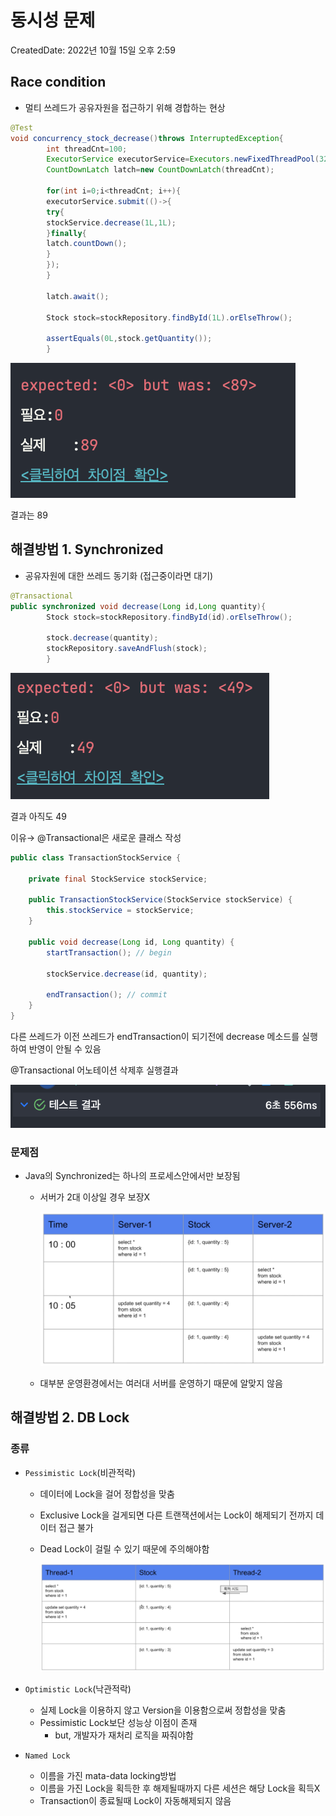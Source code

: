 # 동시성 문제

CreatedDate: 2022년 10월 15일 오후 2:59

## Race condition

- 멀티 쓰레드가 공유자원을 접근하기 위해 경합하는 현상

```java
@Test
void concurrency_stock_decrease()throws InterruptedException{
        int threadCnt=100;
        ExecutorService executorService=Executors.newFixedThreadPool(32);
        CountDownLatch latch=new CountDownLatch(threadCnt);

        for(int i=0;i<threadCnt; i++){
        executorService.submit(()->{
        try{
        stockService.decrease(1L,1L);
        }finally{
        latch.countDown();
        }
        });
        }

        latch.await();

        Stock stock=stockRepository.findById(1L).orElseThrow();

        assertEquals(0L,stock.getQuantity());
        }
```

![Untitled](img/1.png)

결과는 89

## 해결방법 1. Synchronized

- 공유자원에 대한 쓰레드 동기화 (접근중이라면 대기)

```java
@Transactional
public synchronized void decrease(Long id,Long quantity){
        Stock stock=stockRepository.findById(id).orElseThrow();

        stock.decrease(quantity);
        stockRepository.saveAndFlush(stock);
        }
```

![Untitled](img/2.png)

결과 아직도 49

이유→ @Transactional은 새로운 클래스 작성

```java
public class TransactionStockService {

    private final StockService stockService;

    public TransactionStockService(StockService stockService) {
        this.stockService = stockService;
    }

    public void decrease(Long id, Long quantity) {
        startTransaction(); // begin

        stockService.decrease(id, quantity);

        endTransaction(); // commit
    }
}
```

다른 쓰레드가 이전 쓰레드가 endTransaction이 되기전에 decrease 메소드를 실행하여 반영이 안될 수 있음

@Transactional 어노테이션 삭제후 실행결과

![Untitled](img/3.png)

### 문제점

- Java의 Synchronized는 하나의 프로세스안에서만 보장됨
    - 서버가 2대 이상일 경우 보장X

      ![Untitled](img/4.png)

    - 대부분 운영환경에서는 여러대 서버를 운영하기 때문에 알맞지 않음

## 해결방법 2. DB Lock

### 종류

- `Pessimistic Lock`(비관적락)
    - 데이터에 Lock을 걸어 정합성을 맞춤
    - Exclusive Lock을 걸게되면 다른 트랜잭션에서는 Lock이 해제되기 전까지 데이터 접근 불가
    - Dead Lock이 걸릴 수 있기 때문에 주의해야함

      ![Untitled](img/5.png)
        
- `Optimistic Lock`(낙관적락)
    - 실제 Lock을 이용하지 않고 Version을 이용함으로써 정합성을 맞춤
    - Pessimistic Lock보단 성능상 이점이 존재
        - but, 개발자가 재처리 로직을 짜줘야함
- `Named Lock`
    - 이름을 가진 mata-data locking방법
    - 이름을 가진 Lock을 획득한 후 해제될때까지 다른 세션은 해당 Lock을 획득X
    - Transaction이 종료될때 Lock이 자동해제되지 않음